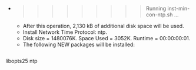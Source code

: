 * >>>>>>>>> Running inst-min-con-ntp.sh ...
  * After this operation, 2,130 kB of additional disk space will be used.
  * Install Network Time Protocol: ntp.
  * Disk size = 1480076K. Space Used = 3052K. Runtime = 00:00:00:01.
  * The following NEW packages will be installed:
  ```bash
libopts25 ntp
  ```
